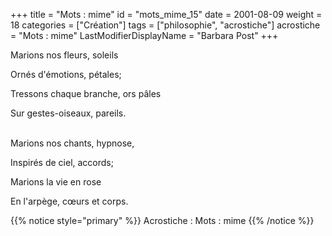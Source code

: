 +++
title = "Mots : mime"
id = "mots_mime_15"
date = 2001-08-09
weight = 18
categories = ["Création"]
tags = ["philosophie", "acrostiche"]
acrostiche = "Mots : mime"
LastModifierDisplayName = "Barbara Post"
+++

Marions nos fleurs, soleils

Ornés d'émotions, pétales;

Tressons chaque branche, ors pâles

Sur gestes-oiseaux, pareils.

 \
Marions nos chants, hypnose,

Inspirés de ciel, accords;

Marions la vie en rose

En l'arpège, cœurs et corps.

{{% notice style="primary" %}}
Acrostiche : Mots : mime
{{% /notice %}}
